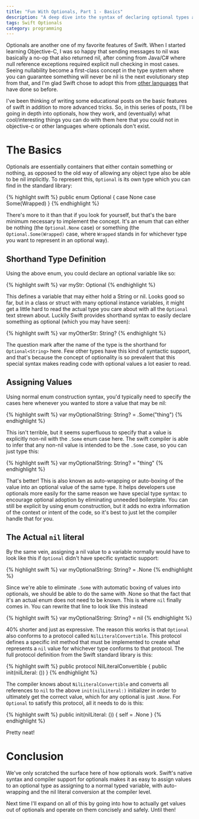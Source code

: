 ```yaml
---
title: "Fun With Optionals, Part 1 - Basics"
description: "A deep dive into the syntax of declaring optional types and assigning values to optional variables"
tags: Swift Optionals
category: programming
---
```


Optionals are another one of my favorite features of Swift. When I started learning Objective-C, I was so happy that sending messages to nil was basically a no-op that also returned nil, after coming from Java/C# where null reference exceptions required explicit null checking in most cases. Seeing nullability become a first-class concept in the type system where you can guarantee something will never be nil is the next evolutionary step from that, and I'm glad Swift chose to adopt this from [other languages](https://en.wikipedia.org/wiki/Option_type) that have done so before.

I've been thinking of writing some educational posts on the basic features of swift in addition to more advanced tricks. So, in this series of posts, I'll be going in depth into optionals, how they work, and (eventually) what cool/interesting things you can do with them here that you could not in objective-c or other languages where optionals don't exist.

# The Basics

Optionals are essentially containers that either contain something or nothing, as opposed to the old way of allowing any object type also be able to be nil implicitly. To represent this, `Optional` is its own type which you can find in the standard library:

{% highlight swift %}
public enum Optional<Wrapped> {
    case None
    case Some(Wrapped)
}
{% endhighlight %}

There's more to it than that if you look for yourself, but that's the bare minimum necessary to implement the concept. It's an enum that can either be nothing (the `Optional.None` case) or something (the `Optional.Some(Wrapped)` case, where `Wrapped` stands in for whichever type you want to represent in an optional way).

## Shorthand Type Definition

Using the above enum, you could declare an optional variable like so:

{% highlight swift %}
var myStr: Optional<String>
{% endhighlight %}

This defines a variable that may either hold a String or nil. Looks good so far, but in a class or struct with many optional instance variables, it might get a little hard to read the actual type you care about with all the `Optional` text strewn about. Luckily Swift provides shorthand syntax to easily declare something as optional (which you may have seen):

{% highlight swift %}
var myOtherStr: String?
{% endhighlight %}

The question mark after the name of the type is the shorthand for `Optional<String>` here. Few other types have this kind of syntactic support, and that's because the concept of optionality is so prevalent that this special syntax makes reading code with optional values a lot easier to read.

## Assigning Values

Using normal enum construction syntax, you'd typically need to specify the cases here whenever you wanted to store a value that may be nil:

{% highlight swift %}
var myOptionalString: String? = .Some("thing")
{% endhighlight %}

This isn't terrible, but it seems superfluous to specify that a value is explicitly non-nil with the `.Some` enum case here. The swift compiler is able to infer that any non-nil value is intended to be the `.Some` case, so you can just type this:

{% highlight swift %}
var myOptionalString: String? = "thing"
{% endhighlight %}

That's better! This is also known as auto-wrapping or auto-boxing of the value into an optional value of the same type. It helps developers use optionals more easily for the same reason we have special type syntax: to encourage optional adoption by eliminating unneeded boilerplate. You can still be explicit by using enum construction, but it adds no extra information of the context or intent of the code, so it's best to just let the compiler handle that for you.

## The Actual `nil` literal

By the same vein, assigning a nil value to a variable normally would have to look like this if `Optional` didn't have specific syntactic support:

{% highlight swift %}
var myOptionalString: String? = .None
{% endhighlight %}

Since we're able to eliminate `.Some` with automatic boxing of values into optionals, we should be able to do the same with .None so that the fact that it's an actual enum does not need to be known. This is where `nil` finally comes in. You can rewrite that line to look like this instead

{% highlight swift %}
var myOptionalString: String? = nil
{% endhighlight %}

40% shorter and just as expressive. The reason this works is that `Optional` also conforms to a protocol called `NilLiteralConvertible`. This protocol defines a specific init method that must be implemented to create what represents a `nil` value for whichever type conforms to that protocol. The full protocol definition from the Swift standard library is this:

{% highlight swift %}
public protocol NilLiteralConvertible {
    public init(nilLiteral: ())
}
{% endhighlight %}

The compiler knows about `NilLiteralConvertible` and converts all references to `nil` to the above `init(nilLiteral:)` initializer in order to ultimately get the correct value, which for  any optional is just `.None`. For `Optional` to satisfy this protocol, all it needs to do is this:

{% highlight swift %}
public init(nilLiteral: ()) {
    self = .None
}
{% endhighlight %}

Pretty neat!

# Conclusion

We've only scratched the surface here of how optionals work. Swift's native syntax and compiler support for optionals makes it as easy to assign values to an optional type as assigning to a normal typed variable, with auto-wrapping and the nil literal conversion at the compiler level.

Next time I'll expand on all of this by going into how to actually get values out of optionals and operate on them concisely and safely. Until then!
